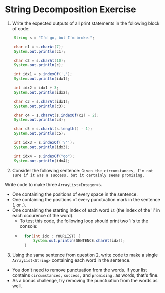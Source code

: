# String Decomposition Exercise

1. Write the expected outputs of all print statements in the following block of code:
```Java
    String s = "I'd go, but I'm broke.";

    char c1 = s.charAt(7);
    System.out.println(c1);

    char c2 = s.charAt(10);
    System.out.println(c);

    int idx1 = s.indexOf(',');
    System.out.println(idx1);

    int idx2 = idx1 + 3;
    System.out.println(idx2);

    char c3 = s.charAt(idx1);
    System.out.println(c3);

    char c4 = s.charAt(s.indexOf(c2) + 2);
    System.out.println(c4);

    char c5 = s.charAt(s.length() - 1);
    System.out.println(c5);

    int idx3 = s.indexOf('\'');
    System.out.println(idx3);

    int idx4 = s.indexOf("go");
    System.out.println(idx4);
```

2. Consider the following sentence:
```Given the circumstances, I'm not sure if it was a success, but it certainly seems promising.```

Write code to make three `ArrayList<Integer>`s.
* One containing the positions of every space in the sentence.
* One containing the positions of every punctuation mark in the sentence (, or .).
* One containing the starting index of each word `it` (the index of the 'i' in each occurence of the word).
    * To test this code, the following loop should print two 'i's to the console:
    * ```Java
        for(int idx : YOURLIST) {
            System.out.println(SENTENCE.charAt(idx));
        }

3. Using the same sentence from question 2, write code to make a single `ArrayList<String>` containing each word in the sentence.

* You don't need to remove punctuation from the words. If your list contains `circumstances,` `success,` and `promising.` as words, that's fine.
* As a bonus challenge, try removing the punctuation from the words as well.